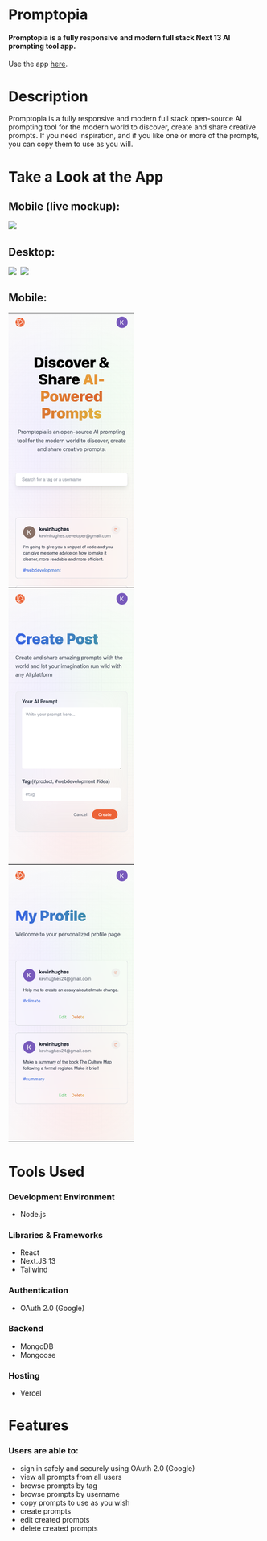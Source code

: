 # Promptopia

#### Promptopia is a fully responsive and modern full stack Next 13 AI prompting tool app.

Use the app [here](https://promptopia-xi-one.vercel.app).

# Description
Promptopia is a fully responsive and modern full stack open-source AI prompting tool for the modern world to discover, create and share creative prompts. If you need inspiration, and if you like one or more of the prompts, you can copy them to use as you will. 

# Take a Look at the App

## Mobile (live mockup):

<kbd>
<img src="readme-images/proapp.gif" width="250"/>
</kbd>

## Desktop:

<kbd>
<img src="readme-images/desktop_app.png" />
</kbd>

<kbd>
<img src="readme-images/desktop_app2.png" />
</kbd>

## Mobile:

<kbd>
<img src="readme-images/mobile.png" width="250"/>
</kbd>

<kbd>
<img src="readme-images/mobile2.png" width="250"/>
</kbd>

<kbd>
<img src="readme-images/mobile3.png" width="250"/>
</kbd>

# Tools Used

### Development Environment
* Node.js

### Libraries & Frameworks
* React 
* Next.JS 13
* Tailwind

### Authentication
* OAuth 2.0 (Google)

### Backend
* MongoDB
* Mongoose

### Hosting 
* Vercel

# Features

### Users are able to:

* sign in safely and securely using OAuth 2.0 (Google)
* view all prompts from all users
* browse prompts by tag
* browse prompts by username
* copy prompts to use as you wish
* create prompts
* edit created prompts
* delete created prompts
